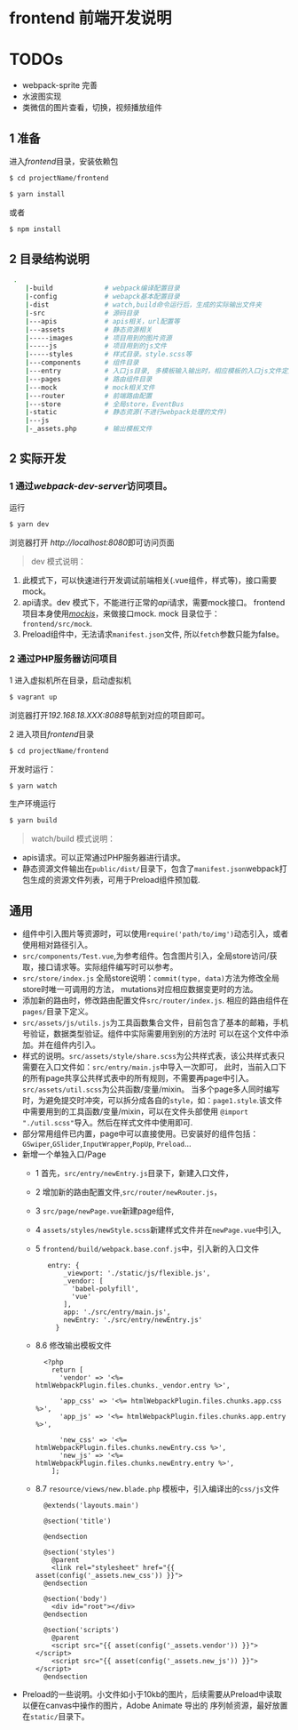 # frontend 前端开发说明

# TODOs
- webpack-sprite 完善
- 水波图实现
- 类微信的图片查看，切换，视频播放组件

## 1 准备
进入*frontend*目录，安装依赖包
```bash
$ cd projectName/frontend
```

```bash
$ yarn install
```
或者
```bash
$ npm install
```

## 2 目录结构说明
```bash
 .
    |-build             # webpack编译配置目录
    |-config            # webapck基本配置目录
    |-dist              # watch,build命令运行后，生成的实际输出文件夹
    |-src               # 源码目录
    |---apis            # apis相关，url配置等
    |---assets          # 静态资源相关
    |-----images        # 项目用到的图片资源
    |-----js            # 项目用到的js文件
    |-----styles        # 样式目录。style.scss等
    |---components      # 组件目录
    |---entry           # 入口js目录, 多模板输入输出时，相应模板的入口js文件定义在这里
    |---pages           # 路由组件目录
    |---mock            # mock相关文件
    |---router          # 前端路由配置
    |---store           # 全局store，EventBus
    |-static            # 静态资源(不进行webpack处理的文件)
    |---js
    |-_assets.php       # 输出模板文件
```

## 2 实际开发
### 1 通过*webpack-dev-server*访问项目。

运行
```bash
$ yarn dev
```
浏览器打开 *http://localhost:8080*即可访问页面

> dev 模式说明：
1. 此模式下，可以快速进行开发调试前端相关(.vue组件，样式等)，接口需要mock。
2. api请求。dev 模式下，不能进行正常的*api*请求，需要mock接口。
frontend项目本身使用[*mockjs*](https://github.com/nuysoft/Mock/tree/refactoring)，来做接口mock.
mock 目录位于： `frontend/src/mock`. 
3. Preload组件中，无法请求`manifest.json`文件, 所以`fetch`参数只能为false。

### 2 通过PHP服务器访问项目
1 进入虚拟机所在目录，启动虚拟机
```bash
$ vagrant up
```
浏览器打开*192.168.18.XXX:8088*导航到对应的项目即可。

2 进入项目*frontend*目录

```bash
$ cd projectName/frontend
```

开发时运行：
```bash
$ yarn watch
```

生产环境运行
```bash
$ yarn build
```

> watch/build 模式说明：
- apis请求。可以正常通过PHP服务器进行请求。
- 静态资源文件输出在`public/dist/`目录下，包含了`manifest.json`webpack打包生成的资源文件列表，可用于Preload组件预加载.

## 通用
- 组件中引入图片等资源时，可以使用`require('path/to/img')`动态引入，或者使用相对路径引入。
- `src/components/Test.vue`,为参考组件。包含图片引入，全局store访问/获取，接口请求等。实际组件编写时可以参考。
- `src/store/index.js` 全局store说明：`commit(type, data)`方法为修改全局store时唯一可调用的方法，
mutations对应相应数据变更时的方法。
- 添加新的路由时，修改路由配置文件`src/router/index.js`. 相应的路由组件在`pages/`目录下定义。
- `src/assets/js/utils.js`为工具函数集合文件，目前包含了基本的邮箱，手机号验证，数据类型验证。组件中实际需要用到别的方法时
可以在这个文件中添加。并在组件内引入。
- 样式的说明。`src/assets/style/share.scss`为公共样式表，该公共样式表只需要在入口文件如：`src/entry/main.js`中导入一次即可，
此时，当前入口下的所有page共享公共样式表中的所有规则，不需要再page中引入。`src/assets/util.scss`为公共函数/变量/mixin。
当多个page多人同时编写时，为避免提交时冲突，可以拆分成各自的`style`，如：`page1.style`.该文件中需要用到的工具函数/变量/mixin，可以在文件头部使用
`@import "./util.scss"`导入。然后在样式文件中使用即可.
- 部分常用组件已内置，page中可以直接使用。已安装好的组件包括：`GSwiper`,`GSlider`,`InputWrapper`,`PopUp`, `Preload`...
- 新增一个单独入口/Page
  - 1  首先，`src/entry/newEntry.js`目录下，新建入口文件，
  - 2  增加新的路由配置文件,`src/router/newRouter.js`， 
  - 3  `src/page/newPage.vue`新建page组件,
  - 4  `assets/styles/newStyle.scss`新建样式文件并在`newPage.vue`中引入,
  - 5  `frontend/build/webpack.base.conf.js`中，引入新的入口文件
  
      ```
         entry: {
             _viewport: './static/js/flexible.js',
             _vendor: [
               'babel-polyfill',
               'vue'
             ],
             app: './src/entry/main.js',
             newEntry: './src/entry/newEntry.js'
           }
       ```
  - 8.6 修改输出模板文件
  
      ```
        <?php
          return [
            'vendor' => '<%= htmlWebpackPlugin.files.chunks._vendor.entry %>',
        
            'app_css' => '<%= htmlWebpackPlugin.files.chunks.app.css %>',
            'app_js' => '<%= htmlWebpackPlugin.files.chunks.app.entry %>',
        
            'new_css' => '<%= htmlWebpackPlugin.files.chunks.newEntry.css %>',
            'new_js' => '<%= htmlWebpackPlugin.files.chunks.newEntry.entry %>',
          ];
      ```
  - 8.7 `resource/views/new.blade.php` 模板中，引入编译出的`css/js`文件      
      ```
        @extends('layouts.main')
        
        @section('title')
          
        @endsection
        
        @section('styles')
          @parent
          <link rel="stylesheet" href="{{ asset(config('_assets.new_css')) }}">
        @endsection
        
        @section('body')
          <div id="root"></div>
        @endsection
        
        @section('scripts')
          @parent
          <script src="{{ asset(config('_assets.vendor')) }}"></script>
          <script src="{{ asset(config('_assets.new_js')) }}"></script>
        @endsection
      ```
- Preload的一些说明。小文件如小于10kb的图片，后续需要从Preload中读取以便在canvas中操作的图片，Adobe Animate 导出的
序列帧资源，最好放置在`static/`目录下。
